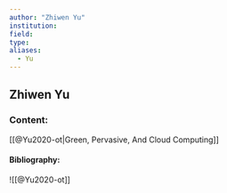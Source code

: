 ```yaml
---
author: "Zhiwen Yu"
institution:
field:
type:
aliases:
  - Yu
---
```


## Zhiwen Yu

### Content:
[[@Yu2020-ot|Green, Pervasive, And Cloud Computing]]

#### Bibliography:

![[@Yu2020-ot]]